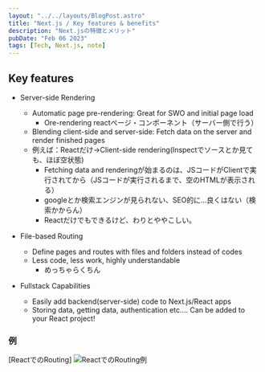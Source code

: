 ```yaml
---
layout: "../../layouts/BlogPost.astro"
title: "Next.js / Key features & benefits"
description: "Next.jsの特徴とメリット"
pubDate: "Feb 06 2023"
tags: [Tech, Next.js, note]
---
```


## Key features

- Server-side Rendering
  - Automatic page pre-rendering: Great for SWO and initial page load
    - Ore-rendering reactページ・コンポーネント（サーバー側で行う）
  - Blending client-side and server-side: Fetch data on the server and render finished pages
  - 例えば：Reactだけ→Client-side rendering(Inspectでソースとか見ても、ほぼ空状態)
    - Fetching data and renderingが始まるのは、JSコードがClientで実行されてから（JSコードが実行されるまで、空のHTMLが表示される）
    - googleとか検索エンジンが見られない、SEO的に…良くはない（検索かからん）
    - Reactだけでもできるけど、わりとややこしい。

- File-based Routing
  - Define pages and routes with files and folders instead of codes
  - Less code, less work, highly understandable
    - めっちゃらくちん

- Fullstack Capabilities
  - Easily add backend(server-side) code to Next.js/React apps
  - Storing data, getting data, authentication etc.... Can be added to your React project!

### 例

[ReactでのRouting]
![ReactでのRouting例](assets/ReactRouting.png)
